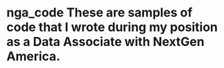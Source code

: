 # nga_code These are samples of code that I wrote during my position as a Data Associate with NextGen America.
